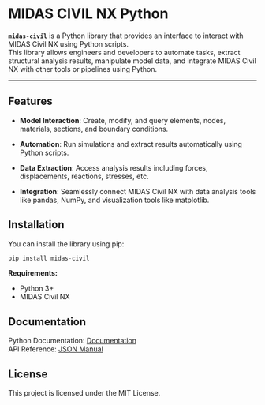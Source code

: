 # MIDAS CIVIL NX Python


**`midas-civil`** is a Python library that provides an interface to interact with MIDAS Civil NX using Python scripts.  
This library allows engineers and developers to automate tasks, extract structural analysis results, manipulate model data, and integrate MIDAS Civil NX with other tools or pipelines using Python.

---

## Features

* **Model Interaction**: Create, modify, and query elements, nodes, materials, sections, and boundary conditions.

* **Automation**: Run simulations and extract results automatically using Python scripts.

* **Data Extraction**: Access analysis results including forces, displacements, reactions, stresses, etc.

* **Integration**: Seamlessly connect MIDAS Civil NX with data analysis tools like pandas, NumPy, and visualization tools like matplotlib.


## Installation
You can install the library using pip:

```py
pip install midas-civil
```
**Requirements:**
* Python 3+
* MIDAS Civil NX


## Documentation
Python Documentation: [Documentation](https://midas-rnd.github.io/midasapi-python/)   
API Reference: [JSON Manual](https://support.midasuser.com/hc/en-us/articles/33016922742937-MIDAS-API-Online-Manual)


## License
This project is licensed under the MIT License.
